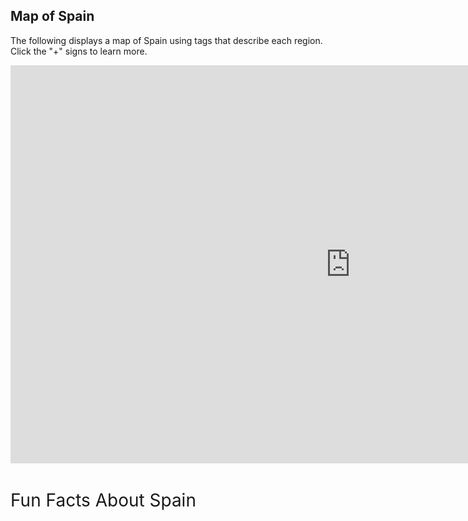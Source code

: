 <div class="container">
  <h2>Map of Spain</h2>
  <p>The following displays a map of Spain using tags that describe each region. Click the "+" signs to learn more.</p>
 </div>
 
 
 <iframe src="https://amayazemmanuel.h5p.com/content/1291194067892799907/embed" width="1088" height="637" frameborder="0" allowfullscreen="allowfullscreen" allow="geolocation *; microphone *; camera *; midi *; encrypted-media *"></iframe><script src="https://amayazemmanuel.h5p.com/js/h5p-resizer.js" charset="UTF-8"></script>

<h1><span style="font-weight: 400;">Fun Facts About Spain</span></h1>

  <style>
img {display: block; margin-left: auto; margin-right: auto}
<p>
<img src="flag .jpg" alt="flag" style="float:right;width:95px;height:125px;">
<li style="font-weight: 400;" aria-level="1"><span style="font-weight: 400;">Spain is the 2nd largest country in the EU, coming in second to France the country has an area of about 506,000 kilometres squared including the Canary Islands and the other territories of Spain. It also had the 5th largest population in the whole of Europe, providing a home to 47 million. Barcelona alone has a population of 5.5 million, not to mention Madrid's population of 6.5 million.</span></li>
</p>

<p>&nbsp;</p>
<p>
<img src="king fernando and queen isabel.jpeg" alt="king fernando and queen isabel" style="float:right;width:125px;height:95px;"> 
<li style="font-weight: 400;" aria-level="1"><span style="font-weight: 400;">Spain was not always united; it used to be a collection of regions, in fact, it was the alliance and marriage between Fernando of Aragon and Isabel of Castile that united the kingdom in the fifteenth century.</span></li>
 </p>

<p>&nbsp;</p>
<p>
<div class="container">        
<img src="native.jpeg" alt="native"  width="304" height= "236">
</div>
<li style="font-weight: 400;" aria-level="1"><span style="font-weight: 400;">Spanish is the 2nd most spoken language in the world, coming second to Mandarin. Despite Spain being home to other languages for instance Catalan, there are about 440 million native Spanish speakers.</span></li>
</p>

<p>&nbsp;</p>
<p>
<div class="container">        
<img src="nudity .jpeg" class="img-circle" alt="nudity" width="304" height= "236">  
</div>
<div class="container">        
<img src="shocked .jpeg" alt="shocked"  width="304" height= "236">
</div>
<li style="font-weight: 400;" aria-level="1"><span style="font-weight: 400;">Unlike other countries where nudity would be seen as public indecency, it is completely legal in Spain</span></li>
</p>

<p>&nbsp;</p>
<p>
<div class="container">        
<img src="couple.jpeg" alt="couple" class="img-square" width="236" height= "304">
</div>
<li style="font-weight: 400;" aria-level="1"><span style="font-weight: 400;">The life expectancy of Spanish people is the 2nd highest in the world. Coming 2nd to the Japanese. Spanish people are expected to live to 83. Looking deeper into the statistics Spanish women outlive their men by a couple years, with their expectancy being 85 compared to the men's 79.</span></li>
</p>

<p>&nbsp;</p>
<p>
<div class="container">        
<img src="church .jpeg" alt="church" class="center" width="236" height= "304">
</div>
<li style="font-weight: 400;" aria-level="1"><span style="font-weight: 400;">In Spanish culture, religion bears significant importance but according to statistics, only 13.6 per cent of the community goes to church every week. The image shows the Sagrada Familia Cathedral in Spain.</span></li>
</p>

<p>&nbsp;</p>
<p>
<img src="tiara .jpeg" alt="tiara" style="float:right;width:125px;height:95px;">
<div class="container">        
<img src="crown male.jpeg" alt="crown male" class="img-circle" width="304" height= "236">
</div>
<li style="font-weight: 400;" aria-level="1"><span style="font-weight: 400;">The Spanish royal family are a symbol of persistence and unity for Spain, a constitutional monarchy.</span></li>
</p>

<p>&nbsp;</p>
<p>
<img src="unemployment .jpeg" alt="unemployment" style="float:right;width:125px;height:95px;">
<li style="font-weight: 400;" aria-level="1"><span style="font-weight: 400;">Spain is home to the 2nd highest unemployment rate in the whole of Europe, coming second to Greece, however, it is gradually decreasing.</span></li>
</p>

<p>&nbsp;</p>
<p>
<div class="container">        
<img src="paella.jpeg" alt="paella" class="center" width="304" height= "236">
</div>
<li style="font-weight: 400;" aria-level="1"><span style="font-weight: 400;">Despite visitors seeing Paella as a national dish, the locals consider it a Valencian one.</span></li>
</p>

<p>&nbsp;</p>
<p>
<img src="podemos hacerlo.jpeg" alt="podemos hacerlo" style="float:left;width:95px;height:125px;">
<li style="font-weight: 400;" aria-level="1"><span style="font-weight: 400;">Spain is filled with opportunities and since 2008 while the Global Financial Crisis was going on female entrepreneurs managed to start up about 40 percent of the new businesses, which in turn dramatically helped the economy while also giving them a new outlook on life.¡Podemos hacerlo!</span></li>
</p>
  
<p>&nbsp;</p>
<p>
<img src="don quixote.jpeg" alt="don quixote" style="float:right;width:95px;height:125px;">
<li style="font-weight: 400;" aria-level="1"><span style="font-weight: 400;">Don Quixote written by Miguel de Cervantes in 1605 is considered the first modern novel ever written and is notably one of the most imperative pieces of Spanish literature written in the Spanish and Western literature worlds.</span></li>
</p>
  
<p>&nbsp;</p>
<p> 
<img src="tomatina.jpeg" alt="tomatina" style="float:right;width:125px;height:95px;">
<li style="font-weight: 400;" aria-level="1"><span style="font-weight: 400;">In the La Tomatina festival every year in August, after squashing the tomatoes everyone is cheered to throw as many tomatoes as they can and according to the statistics, this is roughly 150,000 a year.</span></li>
</p>
  
<p>&nbsp;</p>
<p>
<img src="ratoncito.jpeg" alt="ratoncito" style="float:right;width:125px;height:95px;">
<li style="font-weight: 400;" aria-level="1"><span style="font-weight: 400;">Instead of the tooth fairy, Hispanic people believe in Ratoncito Pérez, who is a mouse with magical powers. The concepts are the same where the children would put the tooth under the pillow and receive money or a small gift for it the next day.</span></li>
 </p>
  
<p>&nbsp;</p>
<p>
<img src="pork.jpeg" alt="pork" style="float:right;width:125px;height:95px;">
<li style="font-weight: 400;" aria-level="1"><span style="font-weight: 400;">Guinness World Records has given the title of the oldest restaurant in the world to the Restaurante Botín, which has been open since 1725 and its special dish is roast suckling pig.</span></li>
 </p>
  
<p>&nbsp;</p>
<p>
<img src="busy madrid.jpeg" alt="busy madrid" style="float:right;width:125px;height:95px;">
<li style="font-weight: 400;" aria-level="1"><span style="font-weight: 400;">According to the statistics in 2018, Spain was the 2nd most visited place with 82.8 million tourists, coming 2nd to France.</span></li>
 </p>
  
<p>&nbsp;</p>
<p>
<img src="lotto.jpeg" alt="lotto" style="float:right;width:95px;height:125px;">
<li style="font-weight: 400;" aria-level="1"><span style="font-weight: 400;">The biggest lottery in the world is held just before Christmas in Spain and is called El Gordo meaning the "Big One" it had the prize of €2.24 billion in 2019.</span></li>
 </p>
  
<p>&nbsp;</p>
<p>
<img src="football.jpeg" alt="football" style="float:left;width:125px;height:95px;">
<li style="font-weight: 400;" aria-level="1"><span style="font-weight: 400;">Spain loves football, La Roja has been at the top of FIFA's world ranking and have won the 2010 World Cup along with championships in Europe in 2008 and 12.</span></li>
</p>
</style>
